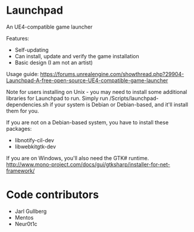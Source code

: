 Launchpad
=========

An UE4-compatible game launcher

Features:

* Self-updating
* Can install, update and verify the game installation
* Basic design (I am not an artist)

Usage guide: https://forums.unrealengine.com/showthread.php?29904-Launchpad-A-free-open-source-UE4-compatible-game-launcher

Note for users installing on Unix - you may need to install some additional libraries for Launchpad to run.
Simply run /Scripts/launchpad-dependencies.sh if your system is Debian or Debian-based, and it'll install them for you.

If you are not on a Debian-based system, you have to install these packages:
* libnotify-cil-dev
* libwebkitgtk-dev

If you are on Windows, you'll also need the GTK# runtime.
http://www.mono-project.com/docs/gui/gtksharp/installer-for-net-framework/

# Code contributors
* Jarl Gullberg
* Mentos
* Neur0t1c
